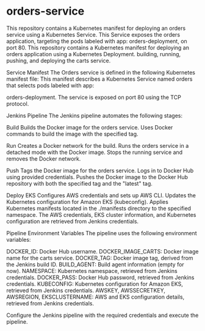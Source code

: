 # orders-service

This repository contains a Kubernetes manifest for deploying an orders service using a Kubernetes Service. This Service exposes the orders application, targeting the pods labeled with app: orders-deployment, on port 80. This repository contains a Kubernetes manifest for deploying an orders application using a Kubernetes Deployment.
building,
running,
pushing,
and deploying the carts service.

Service Manifest
The Orders service is defined in the following Kubernetes manifest file: This manifest describes a Kubernetes Service named orders that selects pods labeled with app:

orders-deployment.
The service is exposed on port 80 using the TCP protocol.

Jenkins Pipeline
The Jenkins pipeline automates the following stages:

Build
Builds the Docker image for the orders service. Uses Docker commands to build the image with the specified tag.

Run
Creates a Docker network for the build. Runs the orders service in a detached mode with the Docker image. Stops the running service and removes the Docker network.

Push
Tags the Docker image for the orders service. Logs in to Docker Hub using provided credentials. Pushes the Docker image to the Docker Hub repository with both the specified tag and the "latest" tag.

Deploy EKS
Configures AWS credentials and sets up AWS CLI. Updates the Kubernetes configuration for Amazon EKS (kubeconfig). Applies Kubernetes manifests located in the ./manifests directory to the specified namespace. The AWS credentials, EKS cluster information, and Kubernetes configuration are retrieved from Jenkins credentials.

Pipeline Environment Variables
The pipeline uses the following environment variables:

  DOCKER_ID: Docker Hub username.
  DOCKER_IMAGE_CARTS: Docker image name for the carts service.
  DOCKER_TAG: Docker image tag, derived from the Jenkins build ID.
  BUILD_AGENT: Build agent information (empty for now).
  NAMESPACE: Kubernetes namespace, retrieved from Jenkins credentials.
  DOCKER_PASS: Docker Hub password, retrieved from Jenkins credentials.
  KUBECONFIG: Kubernetes configuration for Amazon EKS, retrieved from Jenkins credentials.
  AWSKEY, AWSSECRETKEY, AWSREGION, EKSCLUSTERNAME: AWS and EKS configuration details, retrieved from Jenkins credentials.

Configure the Jenkins pipeline with the required credentials and execute the pipeline.
